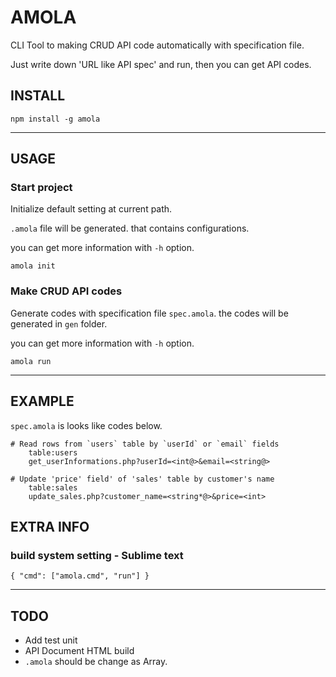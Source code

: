 # AMOLA

CLI Tool to making CRUD API code automatically with specification file.

Just write down 'URL like API spec' and run, then you can get API codes.

## INSTALL

```
npm install -g amola
```

---


## USAGE

### Start project

Initialize default setting at current path.

`.amola` file will be generated. that contains configurations.

you can get more information with `-h` option.

```
amola init
```


### Make CRUD API codes

Generate codes with specification file `spec.amola`. the codes will be generated in `gen` folder.

you can get more information with `-h` option.

```
amola run
```

---

## EXAMPLE

`spec.amola` is looks like codes below.

```
# Read rows from `users` table by `userId` or `email` fields
	table:users
	get_userInformations.php?userId=<int@>&email=<string@>

# Update 'price' field' of 'sales' table by customer's name
	table:sales
	update_sales.php?customer_name=<string*@>&price=<int>
```


## EXTRA INFO


### build system setting - Sublime text

```
{ "cmd": ["amola.cmd", "run"] }
```

---

## TODO

* Add test unit
* API Document HTML build
* `.amola` should be change as Array.
